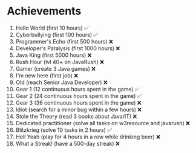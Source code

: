 # Achievements
1. Hello World (first 10 hours) :white_check_mark:
2. Cyberbullying (first 100 hours) :white_check_mark:
3. Programmer's Echo (first 500 hours) :x:
4. Developer's Paralysis (first 1000 hours) :x:
5. Java King (first 5000 hours) :x:
6. Rush Hour (lvl 40+ on JavaRush) :x:
7. Gamer (create 3 Java games) :x:
8. I'm new here (first job) :x:
9. Old (reach Senior Java Developer) :x:
10. Gear 1 (12 continuous hours spent in the game) :white_check_mark:
11. Gear 2 (24 continuous hours spent in the game) :white_check_mark:
12. Gear 3 (36 continuous hours spent in the game) :x:
13. Idiot (search for a minor bug within a few hours) :x:
14. Stole the Theory (read 3 books about Java/IT) :x:
15. Dedicated practitioner (solve all tasks on w3resource and javarush) :x:
16. Blitzkrieg (solve 10 tasks in 2 hours) :white_check_mark:
17. Hell Yeah (play for 4 hours in a row while drinking beer) :x:
18. What a Streak! (have a 500-day streak) :x:

